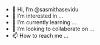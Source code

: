 - 👋 Hi, I’m @sasmithasevidu
- 👀 I’m interested in ...
- 🌱 I’m currently learning ...
- 💞️ I’m looking to collaborate on ...
- 📫 How to reach me ...

<!---
sasmithasevidu/sasmithasevidu is a ✨ special ✨ repository because its `README.md` (this file) appears on your GitHub profile.
You can click the Preview link to take a look at your changes.
--->
